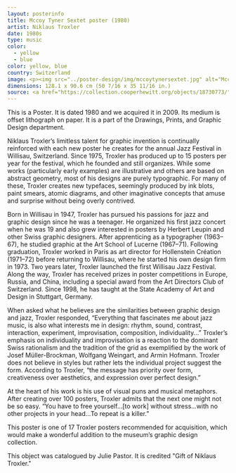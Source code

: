 ```yaml
---
layout: posterinfo
title: Mccoy Tyner Sextet poster (1980)
artist: Niklaus Troxler
date: 1980s
type: music
color: 
  - yellow
  - blue
color: yellow, blue
country: Switzerland
image: <p><img src="../poster-design/img/mccoytynersextet.jpg" alt="Mccoy Tyner Sextet poster"/></p>
dimensions: 128.1 x 90.6 cm (50 7/16 x 35 11/16 in.)
source: <a href="https://collection.cooperhewitt.org/objects/18730773/"> https://collection.cooperhewitt.org/objects/18730773/ </a>
---
```


<p> This is a Poster. It is dated 1980 and we acquired it in 2009. Its medium is offset lithograph on paper. It is a part of the Drawings, Prints, and Graphic Design department. </p>

<p> Niklaus Troxler’s limitless talent for graphic invention is continually reinforced with each new poster he creates for the annual Jazz Festival in Willisau, Switzerland. Since 1975, Troxler has produced up to 15 posters per year for the festival, which he founded and still organizes. While some works (particularly early examples) are illustrative and others are based on abstract geometry, most of his designs are purely typographic. For many of these, Troxler creates new typefaces, seemingly produced by ink blots, paint smears, atomic diagrams, and other imaginative concepts that amuse and surprise without being overly contrived. </p>

<p> Born in Willisau in 1947, Troxler has pursued his passions for jazz and graphic design since he was a teenager. He organized his first jazz concert when he was 19 and also grew interested in posters by Herbert Leupin and other Swiss graphic designers. After apprenticing as a typographer (1963–67), he studied graphic at the Art School of Lucerne (1967–71). Following graduation, Troxler worked in Paris as art director for Hollenstein Création (1971–72) before returning to Willisau, where he started his own design firm in 1973. Two years later, Troxler launched the first Willisau Jazz Festival. Along the way, Troxler has received prizes in poster competitions in Europe, Russia, and China, including a special award from the Art Directors Club of Switzerland. Since 1998, he has taught at the State Academy of Art and Design in Stuttgart, Germany. </p>

<p> When asked what he believes are the similarities between graphic design and jazz, Troxler responded, “Everything that fascinates me about jazz music, is also what interests me in design: rhythm, sound, contrast, interaction, experiment, improvisation, composition, individuality...” Troxler’s emphasis on individuality and improvisation is a reaction to the dominant Swiss rationalism and the tradition of the grid as exemplified by the work of Josef Müller-Brockman, Wolfgang Weingart, and Armin Hofmann. Troxler does not believe in styles but rather lets the individual project suggest the form. According to Troxler, “the message has priority over form, creativeness over aesthetics, and expression over perfect design.” </p>

<p> At the heart of his work is his use of visual puns and musical metaphors. After creating over 100 posters, Troxler admits that the next one might not be so easy. “You have to free yourself...[to work] without stress...with no other projects in your head...To repeat is a killer.” </p>

<p> This poster is one of 17 Troxler posters recommended for acquisition, which would make a wonderful addition to the museum’s graphic design collection. </p>

<p> This object was catalogued by Julie Pastor. It is credited "Gift of Niklaus Troxler." </p>